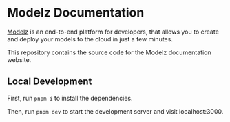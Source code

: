 # Modelz Documentation

[Modelz](https://docs.modelz.ai) is an end-to-end platform for developers, that allows you to create and deploy your models to the cloud in just a few minutes.

This repository contains the source code for the Modelz documentation website.

## Local Development

First, run `pnpm i` to install the dependencies.

Then, run `pnpm dev` to start the development server and visit localhost:3000.
